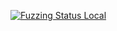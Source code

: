 [![Fuzzing Status Local](https://workerTmp.github.io/Nliossa_2/json-c/notFind.svg)](https://github.com/)
